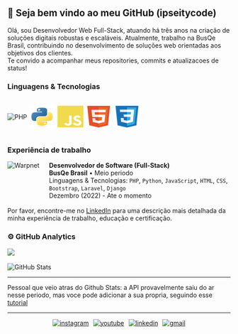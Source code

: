 ## 🤖 Seja bem vindo ao meu GitHub (ipseitycode)

Olá, sou Desenvolvedor Web Full-Stack, atuando há três anos na criação de soluções digitais robustas e escaláveis. Atualmente, trabalho na BusQe Brasil, contribuindo no desenvolvimento de soluções web orientadas aos objetivos dos clientes.\
Te convido a acompanhar meus repositories, commits e atualizacoes de status!

### Linguagens & Tecnologias
<div style="display: inline_block"><br>
  <img align="center" alt="PHP" height="45" width="55" src="https://github.com/user-attachments/assets/5c2c57ef-abff-4744-a2d9-a763538bd155">
  <img align="center" alt="Python" height="50" width="60" src="https://raw.githubusercontent.com/devicons/devicon/master/icons/python/python-original.svg">
  <img align="center" alt="Js" height="50" width="60" src="https://raw.githubusercontent.com/devicons/devicon/master/icons/javascript/javascript-plain.svg">
  <img align="center" alt="HTML" height="50" width="60" src="https://raw.githubusercontent.com/devicons/devicon/master/icons/html5/html5-original.svg">
  <img align="center" alt="CSS" height="50" width="60" src="https://raw.githubusercontent.com/devicons/devicon/master/icons/css3/css3-original.svg">
</div><br>

### Experiência de trabalho

<img align="left" height="94px" width="94px" user-select="none" outline="none" alt="Warpnet" src="https://i.pinimg.com/736x/f9/e3/a0/f9e3a01572202abee3b6df05433b2d41.jpg"/>


**Desenvolvedor de Software (Full-Stack)** \
**BusQe Brasil** • Meio periodo \
Linguagens & Tecnologias: `PHP`, `Python`, `JavaScript`, `HTML`, `CSS`, `Bootstrap`, `Laravel`, `Django`\
Dezembro (2022) - Ate o momento\
<br/>
Por favor, encontre-me no [LinkedIn](https://www.linkedin.com/in/ipseitycode/) para uma descrição mais detalhada da minha experiência de trabalho, educação e certificação.

### ⚙️ GitHub Analytics

<p align="start">
  <a
    href="https://github.com/ryo-ma/github-profile-trophy"
    title="repositório de troféus"
  >
    <img
      width="800"
      src="https://github-profile-trophy.vercel.app/?username=iuricode&column=8&theme=darkhub&no-frame=true&no-bg=true"
    />
  </a>
</p>

![GitHub Stats](https://github-readme-stats.vercel.app/api?username=ipseitycode&show_icons=true)

---

Pessoal que veio atras do Github Stats: a API provavelmente saiu do ar nesse periodo, mas voce pode adicionar a sua propria, seguindo esse [tutorial](https://github.com/anuraghazra/github-readme-stats/blob/master/readme.md#deploy-on-your-own-vercel-instance)

<hr />
<div style="display: flex; flex-wrap: wrap; gap: 10px; justify-content: center;">
  <a href="https://www.instagram.com/_kauangmss/" target="_blank">
    <img alt="instagram" src="https://img.shields.io/badge/Instagram-E4405F?style=for-the-badge&logo=instagram&logoColor=white" />
  </a>
  <a href="https://www.youtube.com/@IpseityCode" target="_blank">
    <img alt="youtube" src="https://img.shields.io/badge/YouTube-FF0000?style=for-the-badge&logo=youtube&logoColor=white" />
  </a>
  <a href="https://www.linkedin.com/in/ipseitycode" target="_blank">
    <img alt="linkedin" src="https://img.shields.io/badge/LinkedIn-0077B5?style=for-the-badge&logo=linkedin&logoColor=white" />
  </a>
  <a href="mailto:cauandeveloper@gmail.com">
    <img alt="gmail" src="https://img.shields.io/badge/-Gmail-%23333?style=for-the-badge&logo=gmail&logoColor=white" target="_blank"/>
  </a>
</div>

